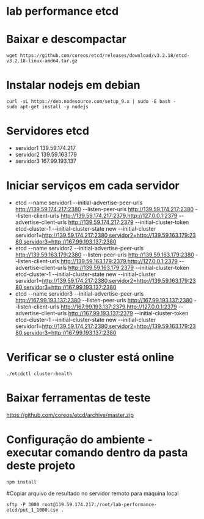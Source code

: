 # lab performance etcd

# Baixar e descompactar
```
wget https://github.com/coreos/etcd/releases/download/v3.2.18/etcd-v3.2.18-linux-amd64.tar.gz
```

# Instalar nodejs em debian
```
curl -sL https://deb.nodesource.com/setup_9.x | sudo -E bash -
sudo apt-get install -y nodejs
```

# Servidores etcd
* servidor1 139.59.174.217
* servidor2 139.59.163.179
* servidor3 167.99.193.137

# Iniciar serviços em cada servidor
* etcd --name servidor1 --initial-advertise-peer-urls http://139.59.174.217:2380 --listen-peer-urls http://139.59.174.217:2380 --listen-client-urls http://139.59.174.217:2379,http://127.0.0.1:2379 --advertise-client-urls http://139.59.174.217:2379 --initial-cluster-token etcd-cluster-1 --initial-cluster-state new --initial-cluster servidor1=http://139.59.174.217:2380,servidor2=http://139.59.163.179:2380,servidor3=http://167.99.193.137:2380
* etcd --name servidor2 --initial-advertise-peer-urls http://139.59.163.179:2380 --listen-peer-urls http://139.59.163.179:2380 --listen-client-urls http://139.59.163.179:2379,http://127.0.0.1:2379 --advertise-client-urls http://139.59.163.179:2379 --initial-cluster-token etcd-cluster-1 --initial-cluster-state new --initial-cluster servidor1=http://139.59.174.217:2380,servidor2=http://139.59.163.179:2380,servidor3=http://167.99.193.137:2380
* etcd --name servidor3 --initial-advertise-peer-urls http://167.99.193.137:2380 --listen-peer-urls http://167.99.193.137:2380 --listen-client-urls http://167.99.193.137:2379,http://127.0.0.1:2379 --advertise-client-urls http://167.99.193.137:2379 --initial-cluster-token etcd-cluster-1 --initial-cluster-state new --initial-cluster servidor1=http://139.59.174.217:2380,servidor2=http://139.59.163.179:2380,servidor3=http://167.99.193.137:2380

# Verificar se o cluster está online
```
./etcdctl cluster-health
```

# Baixar ferramentas de teste
https://github.com/coreos/etcd/archive/master.zip

# Configuração do ambiente - executar comando dentro da pasta deste projeto
```
npm install
```

#Copiar arquivo de resultado no servidor remoto para máquina local
```
sftp -P 3000 root@139.59.174.217:/root/lab-performance-etcd/put_1_1000.csv .
```